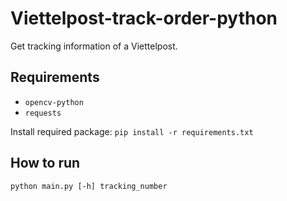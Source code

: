 # Viettelpost-track-order-python

Get tracking information of a Viettelpost.

## Requirements
* `opencv-python`
* `requests`

Install required package: `pip install -r requirements.txt`

## How to run
`python main.py [-h] tracking_number`

